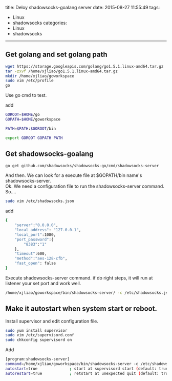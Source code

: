 title: Deloy shadowsocks-goalang server
date: 2015-08-27 11:55:49
tags:
- Linux
- shadowsocks
categories:
- Linux
- shadowsocks

---

## Get golang and set golang path  
```bash
wget https://storage.googleapis.com/golang/go1.5.1.linux-amd64.tar.gz
tar -zxvf /home/xjliao/go1.5.1.linux-amd64.tar.gz
mkdir /home/xjliao/goworkspace
sudo vim /etc/profile
go
```
Use go cmd to test.  

add
```bash
GOROOT=$HOME/go
GOPATH=$HOME/goworkspace

PATH=$PATH:$GOROOT/bin

export GOROOT GOPATH PATH
```



## Get shadowsocks-goalang  

```bash
go get github.com/shadowsocks/shadowsocks-go/cmd/shadowsocks-server
```

And then. We can look for a execute file at $GOPATH/bin name's shadowsocks-server.   
Ok. We need a configuration file to run the shadowsocks-server command.  
So....   

```bash
sudo vim /etc/shadowsocks.json
```

add
```bash
{
    "server":"0.0.0.0",
    "local_address": "127.0.0.1",
    "local_port":1080,
    "port_password":{
        "8383":"1"
    },
    "timeout":600,
    "method":"aes-128-cfb",
    "fast_open": false
}
```
Execute shadowsocks-server command. if do right steps, it will run at listener your set port and work well.
```bash
/home/xjliao/goworkspace/bin/shadowsocks-server/ -c /etc/shadowsocks.json
```

## Make it autostart when system start or reboot.  
Install supervisor and edit configuration file.

```bash
sudo yum install supervisor
sudo vim /etc/supervisord.conf
sudo chkconfig supervisord on
```
Add
```bash
[program:shadowsocks-server]
command=/home/xjliao/goworkspace/bin/shadowsocks-server -c /etc/shadowsocks.json
autostart=true              ; start at supervisord start (default: true)
autorestart=true            ; retstart at unexpected quit (default: true)
```



